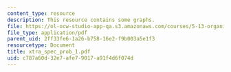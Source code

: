 ```yaml
---
content_type: resource
description: This resource contains some graphs.
file: https://ol-ocw-studio-app-qa.s3.amazonaws.com/courses/5-13-organic-chemistry-ii-fall-2006/c787a60d32e7afe79017a91f4d6f074d_xtra_spec_prob_1.pdf
file_type: application/pdf
parent_uid: 2ff33fe6-1a26-b758-16e2-f9b003a5e1f3
resourcetype: Document
title: xtra_spec_prob_1.pdf
uid: c787a60d-32e7-afe7-9017-a91f4d6f074d
---
```

